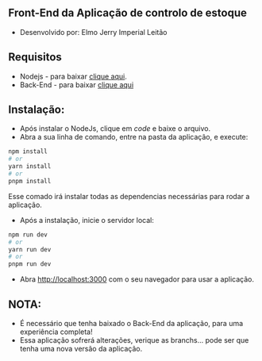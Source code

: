 ## Front-End da Aplicação de controlo de estoque

- Desenvolvido por: Elmo Jerry Imperial Leitão

## Requisitos

- Nodejs - para baixar [clique aqui](https://nodejs.org/en/download/current).
- Back-End - para baixar [clique aqui](https://github.com/elmojerry88/api_stock)

## Instalação:

- Após instalar o NodeJs, clique em *code* e baixe o arquivo.
- Abra a sua linha de comando, entre na pasta da aplicação, e execute:



```bash
npm install
# or
yarn install
# or
pnpm install
```
Esse comado irá instalar todas as dependencias necessárias para rodar a aplicação.

- Após a instalação, inicie o servidor local:

```bash
npm run dev
# or
yarn run dev
# or
pnpm run dev
```

- Abra [http://localhost:3000](http://localhost:3000) com o seu navegador para usar a aplicação.


## NOTA:

- É necessário que tenha baixado o Back-End da aplicação, para uma experiência completa!
- Essa aplicação sofrerá alterações, verique as branchs... pode ser que tenha uma nova versão da aplicação.

